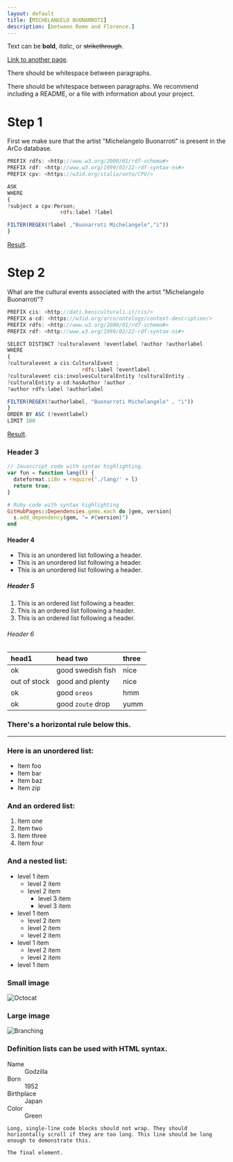 ```yaml
---
layout: default
title: [MICHELANGELO BUONARROTI] 
description: [between Rome and Florence.]
---
```


Text can be **bold**, _italic_, or ~~strikethrough~~.

[Link to another page](./another-page.html).

There should be whitespace between paragraphs.

There should be whitespace between paragraphs. We recommend including a README, or a file with information about your project.

# Step 1

First we make sure that the artist "Michelangelo Buonarroti" is present in the ArCo database.

```js
PREFIX rdfs: <http://www.w3.org/2000/01/rdf-schema#>
PREFIX rdf: <http://www.w3.org/1999/02/22-rdf-syntax-ns#>
PREFIX cpv: <https://w3id.org/italia/onto/CPV/>

ASK
WHERE
{
?subject a cpv:Person;
                 rdfs:label ?label

FILTER(REGEX(?label ,"Buonarroti Michelangelo","i"))
}
```
[Result](https://dati.cultura.gov.it/sparql?default-graph-uri=&query=PREFIX+rdfs%3A+%3Chttp%3A%2F%2Fwww.w3.org%2F2000%2F01%2Frdf-schema%23%3E%0D%0APREFIX+rdf%3A+%3Chttp%3A%2F%2Fwww.w3.org%2F1999%2F02%2F22-rdf-syntax-ns%23%3E%0D%0APREFIX+cpv%3A+%3Chttps%3A%2F%2Fw3id.org%2Fitalia%2Fonto%2FCPV%2F%3E%0D%0A%0D%0AASK%0D%0AWHERE%0D%0A%7B%0D%0A%3Fsubject+a+cpv%3APerson%3B%0D%0A+++++++++++++++++rdfs%3Alabel+%3Flabel%0D%0A%0D%0AFILTER%28REGEX%28%3Flabel+%2C%22Buonarroti+Michelangelo%22%2C%22i%22%29%29%0D%0A%7D%0D%0A&format=text%2Fhtml&timeout=0&signal_void=on).

# Step 2

What are the cultural events associated with the artist "Michelangelo Buonarroti"?

```js
PREFIX cis: <http://dati.beniculturali.it/cis/>
PREFIX a-cd: <https://w3id.org/arco/ontology/context-description/>
PREFIX rdfs: <http://www.w3.org/2000/01/rdf-schema#>
PREFIX rdf: <http://www.w3.org/1999/02/22-rdf-syntax-ns#>

SELECT DISTINCT ?culturalevent ?eventlabel ?author ?authorlabel
WHERE
{
?culturalevent a cis:CulturalEvent ;
                        rdfs:label ?eventlabel .
?culturalevent cis:involvesCulturalEntity ?culturalEntity .
?culturalEntity a-cd:hasAuthor ?author .
?author rdfs:label ?authorlabel

FILTER(REGEX(?authorlabel, "Buonarroti Michelangelo" , "i"))
}
ORDER BY ASC (?eventlabel)
LIMIT 100
```
[Result](https://dati.cultura.gov.it/sparql?default-graph-uri=&query=PREFIX+cis%3A+%3Chttp%3A%2F%2Fdati.beniculturali.it%2Fcis%2F%3E%0D%0APREFIX+a-cd%3A+%3Chttps%3A%2F%2Fw3id.org%2Farco%2Fontology%2Fcontext-description%2F%3E%0D%0APREFIX+rdfs%3A+%3Chttp%3A%2F%2Fwww.w3.org%2F2000%2F01%2Frdf-schema%23%3E%0D%0APREFIX+rdf%3A+%3Chttp%3A%2F%2Fwww.w3.org%2F1999%2F02%2F22-rdf-syntax-ns%23%3E%0D%0A%0D%0ASELECT+DISTINCT+%3Fculturalevent+%3Feventlabel+%3Fauthor+%3Fauthorlabel%0D%0AWHERE%0D%0A%7B%0D%0A%3Fculturalevent+a+cis%3ACulturalEvent+%3B%0D%0A++++++++++++++++++++++++rdfs%3Alabel+%3Feventlabel+.%0D%0A%3Fculturalevent+cis%3AinvolvesCulturalEntity+%3FculturalEntity+.%0D%0A%3FculturalEntity+a-cd%3AhasAuthor+%3Fauthor+.%0D%0A%3Fauthor+rdfs%3Alabel+%3Fauthorlabel%0D%0A%0D%0AFILTER%28REGEX%28%3Fauthorlabel%2C+%22Buonarroti+Michelangelo%22+%2C+%22i%22%29%29%0D%0A%7D%0D%0AORDER+BY+ASC+%28%3Feventlabel%29%0D%0ALIMIT+100%0D%0A&format=text%2Fhtml&timeout=0&signal_void=on).

### Header 3

```js
// Javascript code with syntax highlighting.
var fun = function lang(l) {
  dateformat.i18n = require('./lang/' + l)
  return true;
}
```

```ruby
# Ruby code with syntax highlighting
GitHubPages::Dependencies.gems.each do |gem, version|
  s.add_dependency(gem, "= #{version}")
end
```

#### Header 4

*   This is an unordered list following a header.
*   This is an unordered list following a header.
*   This is an unordered list following a header.

##### Header 5

1.  This is an ordered list following a header.
2.  This is an ordered list following a header.
3.  This is an ordered list following a header.

###### Header 6

| head1        | head two          | three |
|:-------------|:------------------|:------|
| ok           | good swedish fish | nice  |
| out of stock | good and plenty   | nice  |
| ok           | good `oreos`      | hmm   |
| ok           | good `zoute` drop | yumm  |

### There's a horizontal rule below this.

* * *

### Here is an unordered list:

*   Item foo
*   Item bar
*   Item baz
*   Item zip

### And an ordered list:

1.  Item one
1.  Item two
1.  Item three
1.  Item four

### And a nested list:

- level 1 item
  - level 2 item
  - level 2 item
    - level 3 item
    - level 3 item
- level 1 item
  - level 2 item
  - level 2 item
  - level 2 item
- level 1 item
  - level 2 item
  - level 2 item
- level 1 item

### Small image

![Octocat](https://github.githubassets.com/images/icons/emoji/octocat.png)

### Large image

![Branching](https://guides.github.com/activities/hello-world/branching.png)


### Definition lists can be used with HTML syntax.

<dl>
<dt>Name</dt>
<dd>Godzilla</dd>
<dt>Born</dt>
<dd>1952</dd>
<dt>Birthplace</dt>
<dd>Japan</dd>
<dt>Color</dt>
<dd>Green</dd>
</dl>

```
Long, single-line code blocks should not wrap. They should horizontally scroll if they are too long. This line should be long enough to demonstrate this.
```

```
The final element.
```
